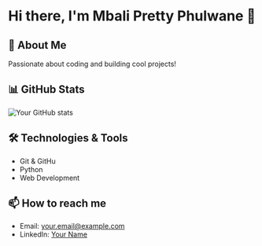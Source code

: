 # Hi there, I'm Mbali Pretty Phulwane 👋

## 🚀 About Me
Passionate about coding and building cool projects!

## 📊 GitHub Stats
![Your GitHub stats](https://github-readme-stats.vercel.app/api?username=yourusername&show_icons=true&theme=radical)

## 🛠️ Technologies & Tools
- Git & GitHu
- Python
- Web Development

## 📫 How to reach me
- Email: your.email@example.com
- LinkedIn: [Your Name](https://linkedin.com/in/yourprofile)
